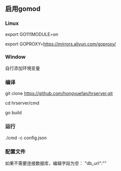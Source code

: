 ## 启用gomod

### Linux

export GO111MODULE=on

export GOPROXY=https://mirrors.aliyun.com/goproxy/

### Window
自行添加环境变量


### 编译

git clone https://github.com/hongyuefan/hrserver.git

cd hrserver/cmd

go build

### 运行

./cmd -c config.json

### 配置文件

如果不需要连接数据库，编辑字段为空：
"db_url":""
